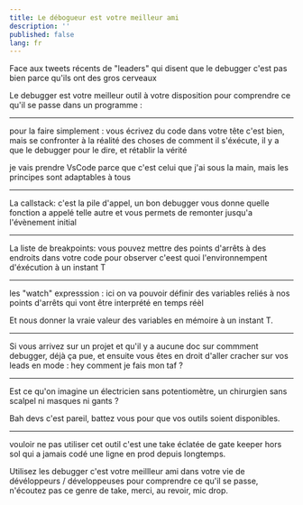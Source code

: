 ```yaml
---
title: Le débogueur est votre meilleur ami
description: ''
published: false
lang: fr
---
```


Face aux tweets récents de "leaders" qui disent que le debugger c'est pas bien parce qu'ils ont des gros cerveaux

Le debugger est votre meilleur outil à votre disposition pour comprendre ce qu'il se passe dans un programme :

---

pour la faire simplement : vous écrivez du code dans votre tête c'est bien, mais se confronter à la réalité des choses de comment il s'éxécute, il y a que le debugger pour le dire, et rétablir la vérité

je vais prendre VsCode parce que c'est celui que j'ai sous la main, mais les principes sont adaptables à tous

---

La callstack: c'est la pile d'appel, un bon debugger vous donne quelle fonction a appelé telle autre et vous permets de remonter jusqu'a l'évènement initial

---

La liste de breakpoints: vous pouvez mettre des points d'arrêts à des endroits dans votre code pour observer c'eest quoi l'environnempent d'éxécution à un instant T

---

les "watch" expresssion : ici on va pouvoir définir des variables reliés à nos points d'arrêts qui vont être interprété en temps réèl

Et nous donner la vraie valeur des variables en mémoire à un instant T.

---

Si vous arrivez sur un projet et qu'il y a aucune doc sur commment debugger, déjà ça pue, et ensuite vous êtes en droit d'aller cracher sur vos leads en mode : hey comment je fais mon taf ?

---

Est ce qu'on imagine un électricien sans potentiomètre, un chirurgien sans scalpel ni masques ni gants ?

Bah devs c'est pareil, battez vous pour que vos outils soient disponibles.

---

vouloir ne pas utiliser cet outil c'est une take éclatée de gate keeper hors sol qui a jamais codé une ligne en prod depuis longtemps.

Utilisez les debugger c'est votre meillleur ami dans votre vie de dévéloppeurs / développeuses pour comprendre ce qu'il se passe, n'écoutez pas ce genre de take, merci, au revoir, mic drop.
